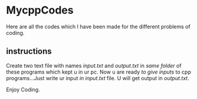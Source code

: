 # MycppCodes

Here are all the codes which I have been made for the different problems of coding.

## instructions
Create two text file with names *input.txt* and *output.txt* in *same folder* of these programs which kept u in ur pc. Now u are ready *to give inputs* to cpp programs...Just write ur input *in input.txt* file. U will get output in *output.txt*.

Enjoy Coding.